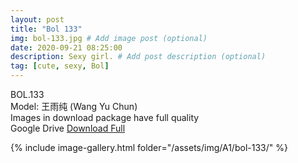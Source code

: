```yaml
---
layout: post
title: "Bol 133"
img: bol-133.jpg # Add image post (optional)
date: 2020-09-21 08:25:00
description: Sexy girl. # Add post description (optional)
tag: [cute, sexy, Bol]
---
```

BOL.133  
Model: 王雨纯 (Wang Yu Chun)                                                  
Images in download package have full quality                    
Google Drive [Download Full](http://gestyy.com/eeABqE)

{% include image-gallery.html folder="/assets/img/A1/bol-133/" %}
